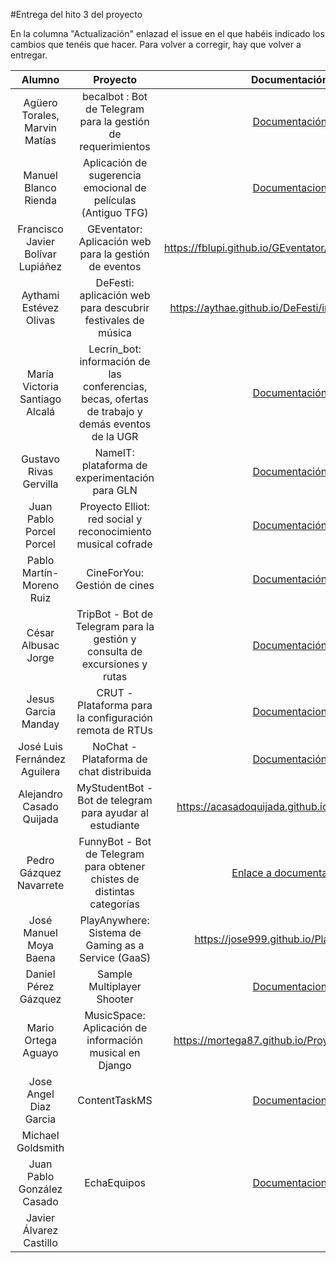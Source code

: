 #Entrega del hito 3 del proyecto

En la columna "Actualización" enlazad el issue en el que habéis
indicado los cambios que tenéis que hacer. Para volver a corregir, hay
que volver a entregar.

| Alumno  | Proyecto | Documentación| GitHub | Corrigiendo | Corregido por | Actualización |
|:-:|:-:|:-:|:-:|:-:|:-:|:-:|
|Agüero Torales, Marvin Matías |becalbot : Bot de Telegram para la gestión de requerimientos |[Documentación](https://mmaguero.github.io/MII-CC16-17/) | [Proyecto](https://github.com/mmaguero/MII-CC16-17.git)| - [Corrección](https://github.com/mmaguero/Ejercicios-CC16-17-MII/blob/master/Orquestacion/CorreccionACompanhero.md) | |
|Manuel Blanco Rienda|Aplicación de sugerencia emocional de películas (Antiguo TFG)|[Documentacion](https://github.com/manuelbr/Proyecto_CC/blob/master/README.md)|[Enlace a Proyecto](https://github.com/manuelbr/Proyecto_CC)|[Corrección](https://github.com/okynos/ProyectoCC/blob/master/orquestacion/correccion.md)|OK - Corregido por José Luis Fernández Aguilera|
| Francisco Javier Bolívar Lupiáñez | GEventator: Aplicación web para la gestión de eventos | https://fblupi.github.io/GEventator/index#orquestacin | https://github.com/fblupi/GEventator | https://fblupi.github.io/GEventator/orquestacion-otros |OK @AythaE OK @griger|
|Aythami Estévez Olivas|DeFesti: aplicación web para descubrir festivales de música|https://aythae.github.io/DeFesti/index#orquestacin|https://github.com/AythaE/DeFesti|https://aythae.github.io/DeFesti/prueba_orquestacion_companieros|Ok @joseangeldiazg|
|María Victoria Santiago Alcalá| Lecrin_bot: información de las conferencias, becas, ofertas de trabajo y demás eventos de la UGR|[Documentación](https://stiago.github.io/Lecrin_Bot/)|[Enlace al proyecto](https://github.com/STiago/Lecrin_Bot)|[Corrección](https://github.com/STiago/Lecrin_Bot/blob/gh-pages/orquestacion_otros.md)|pmmre OK|
|Gustavo Rivas Gervilla| NameIT: plataforma de experimentación para GLN | [Documentación](https://griger.github.io/CC/) | [Proyecto](https://github.com/Griger/CC) | [Al final de la página](https://griger.github.io/CC/) | fblupi OK |
|Juan Pablo Porcel Porcel| Proyecto Elliot: red social y reconocimiento musical cofrade | [Documentación](https://jpporcel.github.io/Proyecto-Elliot/) | [Repositorio](https://github.com/JPPorcel/Proyecto-Elliot) | [Corrección Daniel Pérez](https://github.com/NestorsImagination/Sample-Multiplayer-Shooter/issues/23) | OK - Corregido por Daniel Pérez Gázquez |
|Pablo Martín-Moreno Ruiz|CineForYou: Gestión de cines|[Documentación](https://pmmre.github.io/CineForYou/)|[Enlace Proyecto](https://github.com/pmmre/CineForYou)|[Corrección Orquestación Victoria](https://github.com/STiago/Lecrin_Bot/issues/12)||
|César Albusac Jorge|TripBot - Bot de Telegram para la gestión y consulta de excursiones y rutas|[Documentación](https://cesar2.github.io/Tripbot/)|[Enlace a Proyecto](https://github.com/cesar2/Tripbot)|[Orquestación Pedro](https://github.com/cesar2/EjerciciosCloudComputing/blob/master/Temas/orquestacionPedro.md)[Orquestación Alejandro](https://github.com/cesar2/EjerciciosCloudComputing/blob/master/Temas/orquestacionAlejandro.md)|@pedrogazquez OK|
|Jesus Garcia Manday|CRUT - Plataforma para la configuración remota de RTUs|[Documentacion](https://jmanday.github.io/CRUT/index#vagrant)|[Enlace al proyecto](https://github.com/jmanday/CRUT)|[Corrección compañero](https://github.com/mortega87/ProyectoCC-16-17/issues/15)|ok @mortega87|[actualización hito3](https://jmanday.github.io/CRUT/index#vagrant)
|José Luis Fernández Aguilera|NoChat - Plataforma de chat distribuida|[Documentación](https://okynos.github.io/ProyectoCC/)|[Nochat](https://github.com/okynos/ProyectoCC)|[Corrección](https://github.com/manuelbr/Proyecto_CC/blob/master/orquestacion/Correcciones.md)|OK - Corregido por Manuel Blanco Rienda|
|Alejandro Casado Quijada|MyStudentBot - Bot de telegram para ayudar al estudiante|https://acasadoquijada.github.io/MyStudentBot/|https://github.com/acasadoquijada/MyStudentBot||@cesar2 OK|
|Pedro Gázquez Navarrete|FunnyBot - Bot de Telegram para obtener chistes de distintas categorías|[Enlace a documentación](https://pedrogazquez.github.io/FunnyBot/)| [Enlace al proyecto](https://github.com/pedrogazquez/FunnyBot)| [Orquestación César](https://pedrogazquez.github.io/FunnyBot/vagrantCesar)|@cesar2 OK|
|José Manuel Moya Baena| PlayAnywhere: Sistema de Gaming as a Service (GaaS) | https://jose999.github.io/PlayAnywhere/ | https://github.com/jose999/PlayAnywhere | https://github.com/manuelbr/Proyecto_CC/blob/master/orquestacion/Correcciones.md |  |
| Daniel Pérez Gázquez | Sample Multiplayer Shooter | [Documentacion](https://github.com/NestorsImagination/Sample-Multiplayer-Shooter/blob/master/README.md) | [Enlace a Proyecto](https://github.com/NestorsImagination/Sample-Multiplayer-Shooter) | [Correccion a JPPorcel] (https://github.com/JPPorcel/Proyecto-Elliot/issues/10) | OK - JPPorcel |
|Mario Ortega Aguayo|MusicSpace: Aplicación de información musical en Django|https://mortega87.github.io/ProyectoCC-16-17/|https://github.com/mortega87/ProyectoCC-16-17|[Enlace a corrección](https://github.com/jmanday/CRUT/issues/20)|OK @jmanday|
|Jose Angel Diaz Garcia|ContentTaskMS|[Documentacion](https://joseangeldiazg.github.io/MII-CloudComputing/#Orquestación)|[Proyecto](https://github.com/joseangeldiazg/MII-CloudComputing)|[Correccion](https://github.com/AythaE/DeFesti/commit/d9d62f9a0b9c5770ca713fcc3878103ed30b674f#commitcomment-20169134)| OK @mmaguero |
|Michael Goldsmith||||||
|Juan Pablo González Casado|EchaEquipos|[Documentacion](https://github.com/Pablo126/Cloud-Computing-1617/blob/master/orquestacion/README.md)|[Proyecto](https://github.com/Pablo126/Cloud-Computing-1617)|||
| Javier Álvarez Castillo ||||

